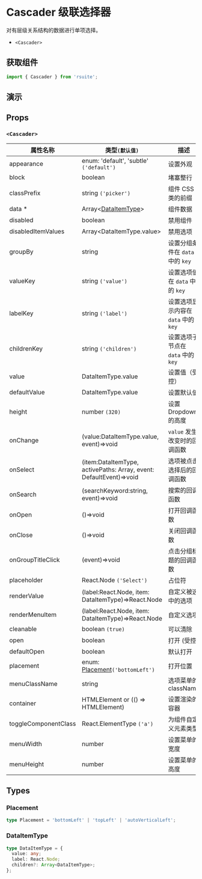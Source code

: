 # Cascader 级联选择器

对有层级关系结构的数据进行单项选择。

* `<Cascader>`

## 获取组件

```js
import { Cascader } from 'rsuite';
```

## 演示

<!--{demo}-->

## Props

### `<Cascader>`

| 属性名称             | 类型`(默认值)`                                                     | 描述                                 |
| -------------------- | ------------------------------------------------------------------ | ------------------------------------ |
| appearance           | enum: 'default', 'subtle' `('default')`                            | 设置外观                             |
| block                | boolean                                                            | 堵塞整行                             |
| classPrefix          | string `('picker')`                                                | 组件 CSS 类的前缀                    |
| data \*              | Array&lt;[DataItemType](#DataItemType)&gt;                         | 组件数据                             |
| disabled             | boolean                                                            | 禁用组件                             |
| disabledItemValues   | Array&lt;DataItemType.value&gt;                                    | 禁用选项                             |
| groupBy              | string                                                             | 设置分组条件在 `data` 中的 `key`     |
| valueKey             | string `('value')`                                                 | 设置选项值在 `data` 中的 `key`       |
| labelKey             | string `('label')`                                                 | 设置选项显示内容在 `data` 中的 `key` |
| childrenKey          | string `('children')`                                              | 设置选项子节点在 `data` 中的 `key`   |
| value                | DataItemType.value                                                 | 设置值（受控）                       |
| defaultValue         | DataItemType.value                                                 | 设置默认值                           |
| height               | number `(320)`                                                     | 设置 Dropdown 的高度                 |
| onChange             | (value:DataItemType.value, event)=>void                            | `value` 发生改变时的回调函数         |
| onSelect             | (item:DataItemType, activePaths: Array, event: DefaultEvent)=>void | 选项被点击选择后的回调函数           |
| onSearch             | (searchKeyword:string, event)=>void                                | 搜索的回调函数                       |
| onOpen               | ()=>void                                                           | 打开回调函数                         |
| onClose              | ()=>void                                                           | 关闭回调函数                         |
| onGroupTitleClick    | (event)=>void                                                      | 点击分组标题的回调函数               |
| placeholder          | React.Node `('Select')`                                            | 占位符                               |
| renderValue          | (label:React.Node, item: DataItemType)=>React.Node                 | 自定义被选中的选项                   |
| renderMenuItem       | (label:React.Node, item: DataItemType)=>React.Node                 | 自定义选项                           |
| cleanable            | boolean `(true)`                                                   | 可以清除                             |
| open                 | boolean                                                            | 打开 (受控)                          |
| defaultOpen          | boolean                                                            | 默认打开                             |
| placement            | enum: [Placement](#Placement)`('bottomLeft')`                      | 打开位置                             |
| menuClassName        | string                                                             | 选项菜单的 className                 |
| container            | HTMLElement or (() => HTMLElement)                                 | 设置渲染的容器                       |
| toggleComponentClass | React.ElementType `('a')`                                          | 为组件自定义元素类型                 |
| menuWidth            | number                                                             | 设置菜单的宽度                       |
| menuHeight           | number                                                             | 设置菜单的高度                       |



## Types

### Placement

```ts
type Placement = 'bottomLeft' | 'topLeft' | 'autoVerticalLeft';
```

### DataItemType

```ts
type DataItemType = {
  value: any;
  label: React.Node;
  children?: Array<DataItemType>;
};
```
